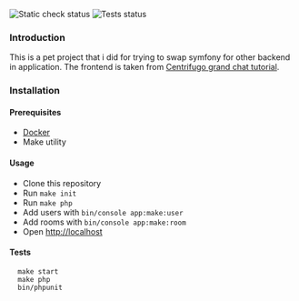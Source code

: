 ![Static check status](https://github.com/YvBis/symfony-existing-frontend-implementation/actions/workflows/static_checkers.yml/badge.svg)
![Tests status](https://github.com/YvBis/symfony-existing-frontend-implementation/actions/workflows/tests.yml/badge.svg)

### Introduction

This is a pet project that i did for trying to swap symfony for other backend in application.
The frontend is taken from [Centrifugo grand chat tutorial](https://github.com/centrifugal/centrifugo).

### Installation

#### Prerequisites
- [Docker](https://www.docker.com/)
- Make utility

#### Usage
- Clone this repository
- Run `make init`
- Run `make php`
- Add users with `bin/console app:make:user`
- Add rooms with `bin/console app:make:room`
- Open [http://localhost](http://localhost)

#### Tests
```shell
  make start
  make php
  bin/phpunit
```

